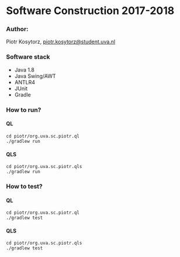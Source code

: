 # Software Construction 2017-2018
### Author: 
Piotr Kosytorz, piotr.kosytorz@student.uva.nl

### Software stack
- Java 1.8
- Java Swing/AWT
- ANTLR4
- JUnit
- Gradle

### How to run?

#### QL

```
cd piotr/org.uva.sc.piotr.ql
./gradlew run
```

#### QLS

```
cd piotr/org.uva.sc.piotr.qls
./gradlew run
```

### How to test?

#### QL

```
cd piotr/org.uva.sc.piotr.ql
./gradlew test
```

#### QLS

```
cd piotr/org.uva.sc.piotr.qls
./gradlew test
```
